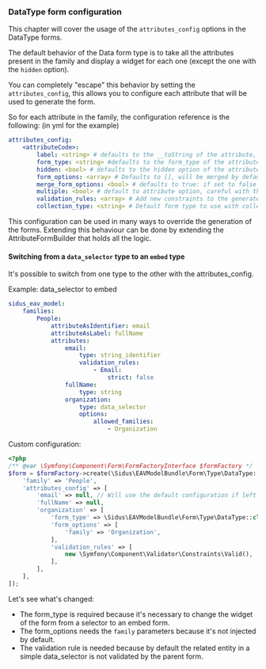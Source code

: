 ### DataType form configuration

This chapter will cover the usage of the ```attributes_config``` options in the DataType forms.

The default behavior of the Data form type is to take all the attributes present in the family and display a widget for
each one (except the one with the ```hidden``` option).

You can completely "escape" this behavior by setting the ```attributes_config```, this allows you to configure each
attribute that will be used to generate the form.

So for each attribute in the family, the configuration reference is the following: (in yml for the example)

````yml
attributes_config:
    <attributeCode>:
        label: <string> # defaults to the __toString of the attribute, see translation chapter for more information
        form_type: <string> #defaults to the form_type of the attribute
        hidden: <bool> # defaults to the hidden option of the attribute
        form_options: <array> # Defaults to [], will be merged by default with the attribute form_options
        merge_form_options: <bool> # defaults to true: if set to false the form_options of the attribute will be ignored
        multiple: <bool> # default to attribute option, careful with this one!
        validation_rules: <array> # Add new constraints to the generated form, default one will still be used!
        collection_type: <string> # Default form type to use with collections
````

This configuration can be used in many ways to override the generation of the forms.
Extending this behaviour can be done by extending the AttributeFormBuilder that holds all the logic.

#### Switching from a ```data_selector``` type to an ```embed``` type
It's possible to switch from one type to the other with the attributes_config.

Example: data_selector to embed

````yml
sidus_eav_model:
    families:
        People:
            attributeAsIdentifier: email
            attributeAsLabel: fullName
            attributes:
                email:
                    type: string_identifier
                    validation_rules:
                        - Email:
                            strict: false
                fullName:
                    type: string
                organization:
                    type: data_selector
                    options:
                        allowed_families:
                            - Organization

````

Custom configuration:

````php
<?php
/** @var \Symfony\Component\Form\FormFactoryInterface $formFactory */
$form = $formFactory->create(\Sidus\EAVModelBundle\Form\Type\DataType::class, null, [
    'family' => 'People',
    'attributes_config' => [
        'email' => null, // Will use the default configuration if left null
        'fullName' => null,
        'organization' => [
            'form_type' => \Sidus\EAVModelBundle\Form\Type\DataType::class,
            'form_options' => [
                'family' => 'Organization',
            ],
            'validation_rules' => [
                new \Symfony\Component\Validator\Constraints\Valid(),
            ],
        ],
    ],
]);
````

Let's see what's changed:
- The form_type is required because it's necessary to change the widget of the form from a selector to an embed form.
- The form_options needs the ```family``` parameters because it's not injected by default.
- The validation rule is needed because by default the related entity in a simple data_selector is not validated by the
parent form.
